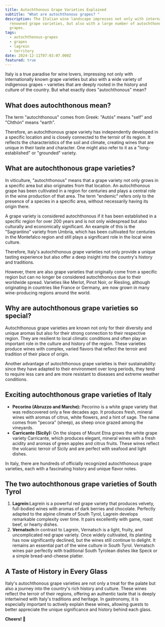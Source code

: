 ```yaml
---
title: Autochthonous Grape Varieties Explained
subtitle: "What are autochthonous grapes? "
description: The Italian wine landscape impresses not only with internationally
  renowned grape varieties, but also with a large number of autochthonous
  grapes.
tags:
  - autochthonous-grapes
  - grapes
  - lagrein
  - territory
date: 2024-12-11T07:03:07.000Z
featured: true
---
```


Italy is a true paradise for wine lovers, impressing not only with internationally known grape varieties but also with a wide variety of indigenous grapes – varieties that are deeply rooted in the history and culture of the country. But what exactly does "autochthonous" mean?

## **What does autochthonous mean?**

The term "autochthonous" comes from Greek: "Autós" means "self" and "Chthón" means "earth".

Therefore, an autochthonous grape variety has independently developed in a specific location and is closely connected to the terroir of its region. It reflects the characteristics of the soil and climate, creating wines that are unique in their taste and character. One might also refer to it as a "long-established" or "grounded" variety.

## **What are autochthonous grape varieties?**

In viticulture, "autochthonous" means that a grape variety not only grows in a specific area but also originates from that location. An autochthonous grape has been cultivated in a region for centuries and plays a central role in the wine production of that area. The term "endemic" refers only to the presence of a species in a specific area, without necessarily having its origin there.

A grape variety is considered autochthonous if it has been established in a specific region for over 200 years and is not only widespread but also culturally and economically significant. An example of this is the "Sagrantino" variety from Umbria, which has been cultivated for centuries in the Montefalco region and still plays a significant role in the local wine culture.

Therefore, Italy's autochthonous grape varieties not only provide a unique tasting experience but also offer a deep insight into the country's history and traditions.

However, there are also grape varieties that originally come from a specific region but can no longer be considered autochthonous due to their worldwide spread. Varieties like Merlot, Pinot Noir, or Riesling, although originating in countries like France or Germany, are now grown in many wine-producing regions around the world.

## **Why are autochthonous grape varieties so special?**

Autochthonous grape varieties are known not only for their diversity and unique aromas but also for their strong connection to their respective region. They are resilient to local climatic conditions and often play an important role in the culture and history of the region. These varieties produce wines with complex, varied flavors that reflect the terroir and tradition of their place of origin.

Another advantage of autochthonous grape varieties is their sustainability: since they have adapted to their environment over long periods, they tend to require less care and are more resistant to diseases and extreme weather conditions.

## **Exciting autochthonous grape varieties of Italy**

- **Pecorino (Abruzzo and Marche):** Pecorino is a white grape variety that was rediscovered only a few decades ago. It produces fresh, mineral wines with aromas of citrus, white flowers, and a hint of sage. The name comes from "pecora" (sheep), as sheep once grazed among the vineyards.
- **Carricante (Sicily):** On the slopes of Mount Etna grows the white grape variety Carricante, which produces elegant, mineral wines with a fresh acidity and aromas of green apples and citrus fruits. These wines reflect the volcanic terroir of Sicily and are perfect with seafood and light dishes.

In Italy, there are hundreds of officially recognized autochthonous grape varieties, each with a fascinating history and unique flavor notes.

## **The two autochthonous grape varieties of South Tyrol**

1. **Lagrein:**&#x4C;agrein is a powerful red grape variety that produces velvety, full-bodied wines with aromas of dark berries and chocolate. Perfectly adapted to the alpine climate of South Tyrol, Lagrein develops remarkable complexity over time. It pairs excellently with game, roast beef, or hearty dishes.
2. **Vernatsch:**&#x49;n contrast to Lagrein, Vernatsch is a light, fruity, and uncomplicated red grape variety. Once widely cultivated, its planting has now significantly declined, but the wines still continue to delight. It remains an essential part of the wine culture in South Tyrol. Vernatsch wines pair perfectly with traditional South Tyrolean dishes like Speck or a simple bread-and-cheese platter.

## A Taste of History in Every Glass

Italy's autochthonous grape varieties are not only a treat for the palate but also a journey into the country's rich history and culture. These wines reflect the terroir of their regions, offering an authentic taste that is deeply intertwined with Italy's traditions and heritage. In gastronomy, it is especially important to actively explain these wines, allowing guests to better appreciate the unique significance and history behind each glass.

**Cheers! 🍷**
